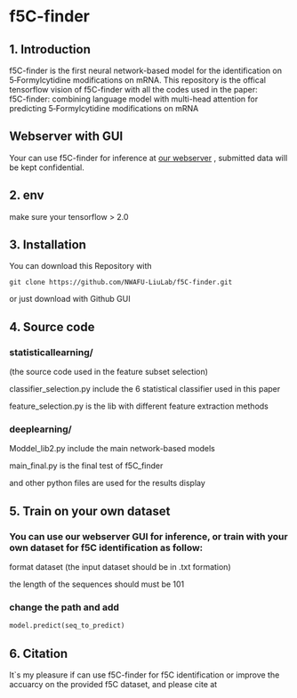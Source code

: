 # f5C-finder
## 1. Introduction
f5C-finder is the first neural network-based model for the identification on 5‑Formylcytidine modifications on mRNA.
This repository is the offical tensorflow vision of f5C-finder with all the codes used in the paper:  
f5C-finder: combining language model with multi-head attention for predicting 5‑Formylcytidine modifications on mRNA
## Webserver with GUI
Your can use f5C-finder for inference at [our webserver](http://f5c.m6aminer.cn/)
, submitted data will be kept confidential.

## 2. env
make sure your tensorflow > 2.0

## 3. Installation
You can download this Repository with
```shell
git clone https://github.com/NWAFU-LiuLab/f5C-finder.git
```
or just download with Github GUI

## 4. Source code
### statisticallearning/

(the source code used in the feature subset selection)

classifier_selection.py include the 6 statistical classifier used in this paper

feature_selection.py is the lib with different feature extraction methods

### deeplearning/

Moddel_lib2.py include the main network-based models

main_final.py is the final test of f5C_finder

and other python files are used for the results display


## 5. Train on your own dataset
### You can use our webserver GUI for inference, or train with your own dataset for f5C identification as follow:

format dataset (the input dataset should be in .txt formation)

the length of the sequences should must be 101

### change the path and add
```python 
model.predict(seq_to_predict)
```

## 6. Citation
It`s my pleasure if can use f5C-finder for f5C identification or improve the accuarcy on the provided f5C dataset, and please cite at 
## 

